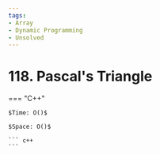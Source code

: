 ```yaml
---
tags:
- Array
- Dynamic Programming
- Unsolved
---
```



# 118. Pascal's Triangle

=== "C++"

    $Time: O()$

    $Space: O()$

    ``` c++
    ```